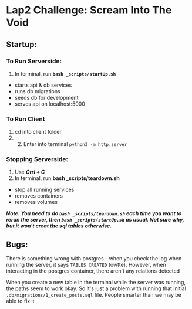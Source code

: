 # Lap2 Challenge: Scream Into The Void

## Startup: 
### To Run Serverside:
1. In terminal, run **`bash _scripts/startUp.sh`**
- starts api & db services
- runs db migrations
- seeds db for development
- serves api on localhost:5000

### To Run Client
1. cd into client folder
2. 2. Enter into terminal ```python3 -m http.server```

### Stopping Serverside:
1. Use ***Ctrl + C***
2. In terminal, run **bash _scripts/teardown.sh**
- stop all running services
- removes containers
- removes volumes

***Note: You need to do `bash _scripts/teardown.sh` each time you want to rerun the server, then `bash _scripts/startUp.sh` as usual. Not sure why, but it won't creat the sql tables otherwise.***

## Bugs:
There is something wrong with postgres - when you check the log when running the server, it says `TABLES CREATED` (owtte). However, when interacting in the postgres container, there aren't any relations detected

When you create a new table in the terminal while the server was running, the paths seem to work okay. So it's just a problem with running that initial `.db/migrations/1_create_posts.sql` file. People smarter than we may be able to fix it